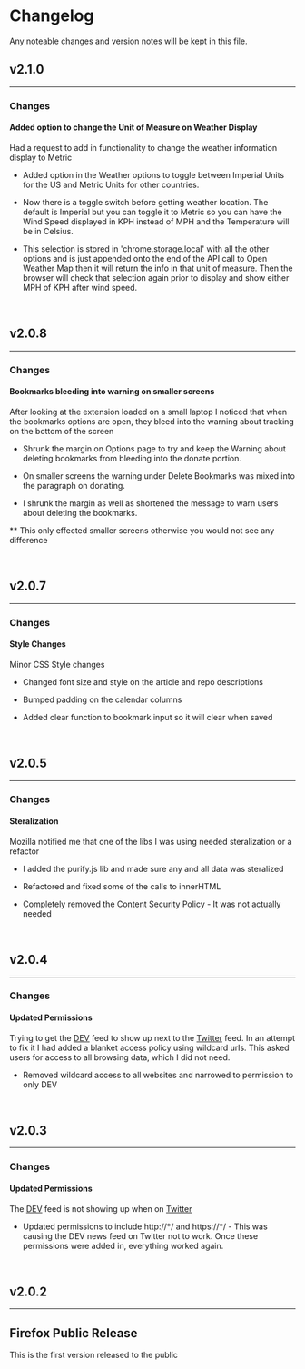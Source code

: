 # Changelog

Any noteable changes and version notes will be kept in this file.

## v2.1.0

---

### Changes

#### Added option to change the Unit of Measure on Weather Display

Had a request to add in functionality to change the weather information display to Metric

- Added option in the Weather options to toggle between Imperial Units for the US and Metric Units for other countries.

- Now there is a toggle switch before getting weather location. The default is Imperial but you can toggle it to Metric so you can have the Wind Speed displayed in KPH instead of MPH and the Temperature will be in Celsius.

- This selection is stored in 'chrome.storage.local' with all the other options and is just appended onto the end of the API call to Open Weather Map then it will return the info in that unit of measure. Then the browser will check that selection again prior to display and show either MPH of KPH after wind speed.

&nbsp;

## v2.0.8

---

### Changes

#### Bookmarks bleeding into warning on smaller screens

After looking at the extension loaded on a small laptop I noticed that when the bookmarks options are open, they bleed into the warning about tracking on the bottom of the screen

- Shrunk the margin on Options page to try and keep the Warning about deleting bookmarks from bleeding into the donate portion.

- On smaller screens the warning under Delete Bookmarks was mixed into the paragraph on donating.

- I shrunk the margin as well as shortened the message to warn users about deleting the bookmarks.

\*\* This only effected smaller screens otherwise you would not see any difference

&nbsp;

## v2.0.7

---

### Changes

#### Style Changes

Minor CSS Style changes

- Changed font size and style on the article and repo descriptions

- Bumped padding on the calendar columns

- Added clear function to bookmark input so it will clear when saved

&nbsp;

## v2.0.5

---

### Changes

#### Steralization

Mozilla notified me that one of the libs I was using needed steralization or a refactor

- I added the purify.js lib and made sure any and all data was steralized

- Refactored and fixed some of the calls to innerHTML

- Completely removed the Content Security Policy - It was not actually needed

&nbsp;

## v2.0.4

---

### Changes

#### Updated Permissions

Trying to get the [DEV](https://dev.to) feed to show up next to the [Twitter](https://twitter.com) feed. In an attempt to fix it I had added a blanket access policy using wildcard urls. This asked users for access to all browsing data, which I did not need.

- Removed wildcard access to all websites and narrowed to permission to only DEV

&nbsp;

## v2.0.3

---

### Changes

#### Updated Permissions

The [DEV](https://dev.to) feed is not showing up when on [Twitter](https://twitter.com)

- Updated permissions to include http://&#42;/ and https://&#42;/ - This was causing the DEV news feed on Twitter not to work. Once these permissions were added in, everything worked again.

&nbsp;

## v2.0.2

---

## Firefox Public Release

This is the first version released to the public
